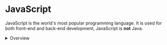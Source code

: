 # JavaScript

JavaScript is the world's most popular programming language. It is used for both front-end and back-end development, JavaScript is **not** Java.

<details>

<summary>Overview</summary>

## Basic Program
You will learn how to develop your first JS script, is easy and enjoyable. However, there are caveats and difficulties everywhere, so we will also look at some common programming errors and how to avoid them.

```ruby
console.log("Hello, World!");
```

</details>
